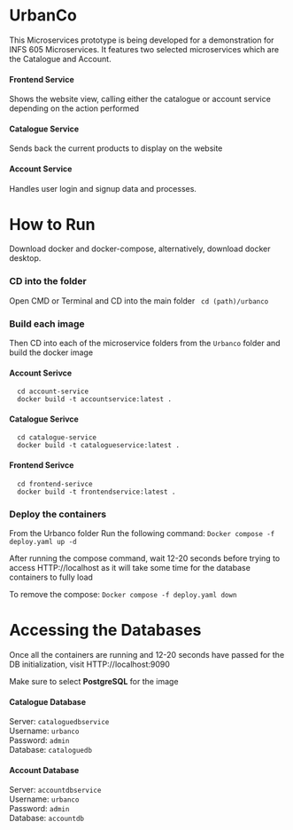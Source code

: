 ﻿# UrbanCo
This Microservices prototype is being developed for a demonstration for INFS 605 Microservices. It features two selected microservices which are the Catalogue and Account.

#### Frontend Service
Shows the website view, calling either the catalogue or account service depending on the action performed

#### Catalogue Service
Sends back the current products to display on the website

#### Account Service
Handles user login and signup data and processes.

# How to Run
Download docker and docker-compose, alternatively, download docker desktop.

### CD into the folder
Open CMD or Terminal and CD into the main folder
``` cd (path)/urbanco```

### Build each image
Then CD into each of the microservice folders from the ```Urbanco``` folder and build the docker image
#### Account Serivce
```
  cd account-service
  docker build -t accountservice:latest .
```
#### Catalogue Serivce
```
  cd catalogue-service
  docker build -t catalogueservice:latest .
```
#### Frontend Serivce
```
  cd frontend-serivce
  docker build -t frontendservice:latest .
```
### Deploy the containers
From the Urbanco folder
Run the following command: 
```Docker compose -f deploy.yaml up -d```

After running the compose command, wait 12-20 seconds before trying to access HTTP://localhost as it will take some time for the database containers to fully load 

To remove the compose: 
```Docker compose -f deploy.yaml down```

# Accessing the Databases
Once all the containers are running and 12-20 seconds have passed for the DB initialization, visit HTTP://localhost:9090

Make sure to select **PostgreSQL** for the image
#### Catalogue Database
Server: ```cataloguedbservice``` <br>
Username: ```urbanco```<br>
Password: ```admin```<br>
Database: ```cataloguedb```

#### Account Database
Server: ```accountdbservice```<br>
Username: ```urbanco```<br>
Password: ```admin```<br>
Database: ```accountdb```


